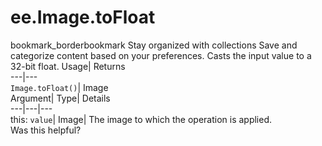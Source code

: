  
#  ee.Image.toFloat
bookmark_borderbookmark Stay organized with collections  Save and categorize content based on your preferences.
Casts the input value to a 32-bit float. 
Usage| Returns  
---|---  
`Image.toFloat()`| Image  
Argument| Type| Details  
---|---|---  
this: `value`| Image| The image to which the operation is applied.  
Was this helpful?
